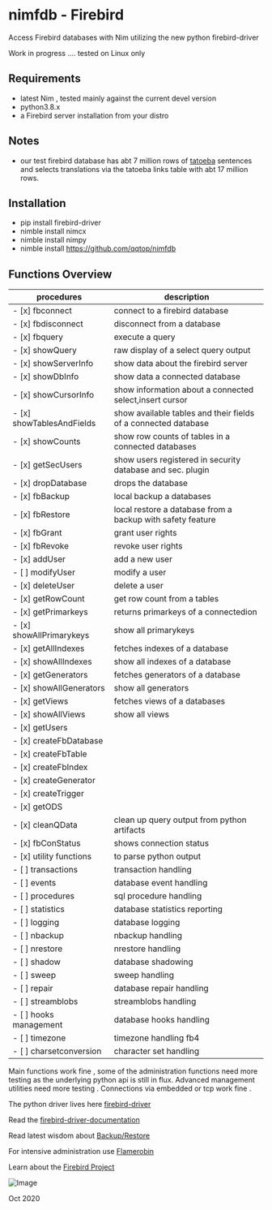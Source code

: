 # nimfdb   -  Firebird


Access Firebird databases with Nim utilizing the new python firebird-driver


Work in progress .... tested on Linux only


Requirements
-------------------

 - latest Nim , tested mainly against the current devel version
 - python3.8.x
 - a Firebird server installation from your distro
 
Notes 
------------------- 
 - our test firebird database has abt 7 million rows of [tatoeba](https://tatoeba.org/eng/) sentences
   and selects translations via the tatoeba links table with abt 17 million rows.
  

Installation
-------------------
 - pip install firebird-driver
 - nimble install nimcx
 - nimble install nimpy
 - nimble install https://github.com/qqtop/nimfdb 
 

Functions Overview
-------------------

| procedures                 | description                                                      | 
|----------------------------|------------------------------------------------------------------|
|  - [x] fbconnect           | connect to a firebird database                                   |
|  - [x] fbdisconnect        | disconnect from a database                                       |
|  - [x] fbquery             | execute a query                                                  | 
|  - [x] showQuery           | raw display of a select query output                             |
|  - [x] showServerInfo      | show data about the firebird server                              |
|  - [x] showDbInfo          | show data a connected database                                   |
|  - [x] showCursorInfo      | show information about a connected select,insert cursor          |
|  - [x] showTablesAndFields | show available tables and their fields of a connected database   |
|  - [x] showCounts          | show row counts of tables in a connected databases               |
|  - [x] getSecUsers         | show users registered in security database and sec. plugin       |
|  - [x] dropDatabase        | drops the database                                               |
|  - [x] fbBackup            | local backup a databases                                         |
|  - [x] fbRestore           | local restore a database from a backup with safety feature       |
|  - [x] fbGrant             | grant user rights                                                |
|  - [x] fbRevoke            | revoke user rights                                               |
|  - [x] addUser             | add a new user                                                   |
|  - [ ] modifyUser          | modify a user                                                    |
|  - [x] deleteUser          | delete a user                                                    |
|  - [x] getRowCount         | get row count from a tables                                      |
|  - [x] getPrimarkeys       | returns primarkeys of a connectedion                             |
|  - [x] showAllPrimarykeys  | show all primarykeys                                             |
|  - [x] getAllIndexes       | fetches indexes of a database                                    |
|  - [x] showAllIndexes      | show all indexes of a database                                   |
|  - [x] getGenerators       | fetches generators of a database                                 |
|  - [x] showAllGenerators   | show all generators                                              |
|  - [x] getViews            | fetches views of a databases                                     |
|  - [x] showAllViews        | show all views                                                   |
|  - [x] getUsers            |                                                                  |
|  - [x] createFbDatabase    |                                                                  |
|  - [x] createFbTable       |                                                                  |
|  - [x] createFbIndex       |                                                                  |
|  - [x] createGenerator     |                                                                  |
|  - [x] createTrigger       |                                                                  |
|  - [x] getODS              |                                                                  |
|  - [x] cleanQData          | clean up query output from python artifacts                      |
|  - [x] fbConStatus         | shows connection status                                          |
|  - [x] utility functions   | to parse python output                                           |
|  - [ ] transactions        | transaction handling                                             |
|  - [ ] events              | database event handling                                          |
|  - [ ] procedures          | sql procedure handling                                           |
|  - [ ] statistics          | database statistics reporting                                    |
|  - [ ] logging             | database logging                                                 |
|  - [ ] nbackup             | nbackup handling                                                 |
|  - [ ] nrestore            | nrestore handling                                                |
|  - [ ] shadow              | database shadowing                                               |
|  - [ ] sweep               | sweep handling                                                   |
|  - [ ] repair              | database repair handling                                         |
|  - [ ] streamblobs         | streamblobs handling                                             |
|  - [ ] hooks management    | database hooks handling                                          |
|  - [ ] timezone            | timezone handling    fb4                                         |
|  - [ ] charsetconversion   | character set handling                                           |



Main functions work fine , some of the administration functions
need more testing as the underlying python api is still in flux.
Advanced management utilities need more testing .
Connections via embedded or tcp work fine .

The python driver lives here [firebird-driver](https://github.com/FirebirdSQL/python3-driver) 

Read the [firebird-driver-documentation](https://firebird-driver.readthedocs.io/en/latest/index.html)

Read latest wisdom about [Backup/Restore ](https://ib-aid.com/articles/firebird-gbak-backup-tips-and-tricks)

For intensive administration use [Flamerobin](https://github.com/mariuz/flamerobin) 

Learn about the [Firebird Project](https://www.firebirdsql.org/en/start/)



![Image](http://qqtop.github.io/qqtop1.png?raw=true)

Oct 2020


